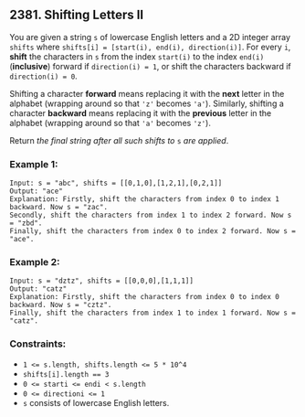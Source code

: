 ## 2381. Shifting Letters II

You are given a string ```s``` of lowercase English letters and a 2D integer array ```shifts``` where ```shifts[i] = [start(i), end(i), direction(i)]```. For every ```i```, **shift** the characters in ```s``` from the index ```start(i)``` to the index ```end(i)``` (**inclusive**) forward if ```direction(i) = 1```, or shift the characters backward if ```direction(i) = 0```.

Shifting a character **forward** means replacing it with the **next** letter in the alphabet (wrapping around so that ```'z'``` becomes ```'a'```). Similarly, shifting a character **backward** means replacing it with the **previous** letter in the alphabet (wrapping around so that ```'a'``` becomes ```'z'```).

Return *the final string after all such shifts to* ```s``` *are applied*.

### Example 1:
```
Input: s = "abc", shifts = [[0,1,0],[1,2,1],[0,2,1]]
Output: "ace"
Explanation: Firstly, shift the characters from index 0 to index 1 backward. Now s = "zac".
Secondly, shift the characters from index 1 to index 2 forward. Now s = "zbd".
Finally, shift the characters from index 0 to index 2 forward. Now s = "ace".
```
### Example 2:
```
Input: s = "dztz", shifts = [[0,0,0],[1,1,1]]
Output: "catz"
Explanation: Firstly, shift the characters from index 0 to index 0 backward. Now s = "cztz".
Finally, shift the characters from index 1 to index 1 forward. Now s = "catz".
```

### Constraints:

* ```1 <= s.length, shifts.length <= 5 * 10^4```
* ```shifts[i].length == 3```
* ```0 <= starti <= endi < s.length```
* ```0 <= directioni <= 1```
* ```s``` consists of lowercase English letters.